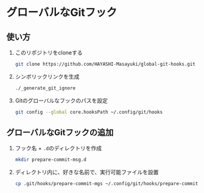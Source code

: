 グローバルなGitフック
================================================================================

使い方
--------------------------------------------------------------------------------

1. このリポジトリをcloneする
   ```sh
   git clone https://github.com/HAYASHI-Masayuki/global-git-hooks.git ~/.config/git/hooks
   ```

2. シンボリックリンクを生成
   ```sh
   ./_generate_git_ignore
   ```

3. Gitのグローバルなフックのパスを設定
   ```sh
   git config --global core.hooksPath ~/.config/git/hooks
   ```

グローバルなGitフックの追加
--------------------------------------------------------------------------------

1. フック名 + `.d`のディレクトリを作成
   ```sh
   mkdir prepare-commit-msg.d
   ```

2. ディレクトリ内に、好きな名前で、実行可能ファイルを設置
   ```sh
   cp .git/hooks/prepare-commit-mgs ~/.config/git/hooks/prepare-commit-msg.d/show-latest-commits
   ```


